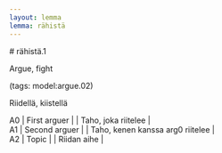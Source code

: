 ```yaml
---
layout: lemma
lemma: rähistä
---
```


<div class="sense">
# <span class="sensename">rähistä.1</span>

<span class="description">Argue, fight</span>

(tags: model:argue.02)

<span class="description">Riidellä, kiistellä</span>

A0 | First arguer |   | Taho, joka riitelee |  
A1 | Second arguer |   | Taho, kenen kanssa arg0 riitelee |  
A2 | Topic |   | Riidan aihe |  

</div>

